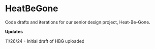 # HeatBeGone
Code drafts and iterations for our senior design project, Heat-Be-Gone.

**Updates**

11/26/24 - Initial draft of HBG uploaded
